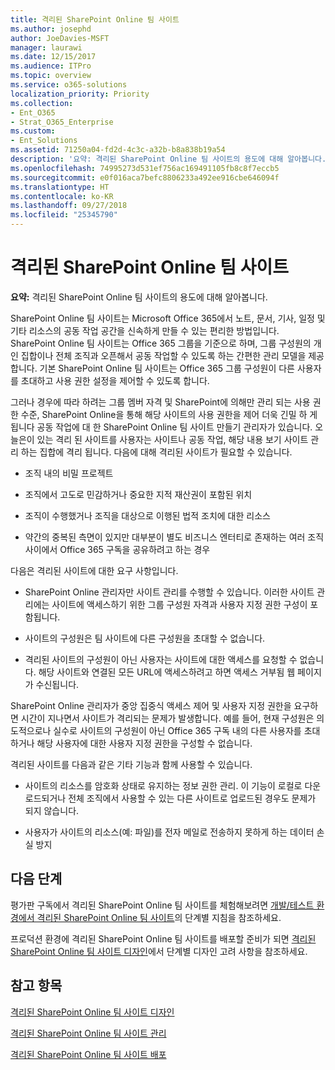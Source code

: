 ```yaml
---
title: 격리된 SharePoint Online 팀 사이트
ms.author: josephd
author: JoeDavies-MSFT
manager: laurawi
ms.date: 12/15/2017
ms.audience: ITPro
ms.topic: overview
ms.service: o365-solutions
localization_priority: Priority
ms.collection:
- Ent_O365
- Strat_O365_Enterprise
ms.custom:
- Ent_Solutions
ms.assetid: 71250a04-fd2d-4c3c-a32b-b8a838b19a54
description: '요약: 격리된 SharePoint Online 팀 사이트의 용도에 대해 알아봅니다.'
ms.openlocfilehash: 74995273d531ef756ac169491105fb8c8f7eccb5
ms.sourcegitcommit: e0f016aca7befc8806233a492ee916cbe646094f
ms.translationtype: HT
ms.contentlocale: ko-KR
ms.lasthandoff: 09/27/2018
ms.locfileid: "25345790"
---
```

# <a name="isolated-sharepoint-online-team-sites"></a>격리된 SharePoint Online 팀 사이트

 **요약:** 격리된 SharePoint Online 팀 사이트의 용도에 대해 알아봅니다.
  
SharePoint Online 팀 사이트는 Microsoft Office 365에서 노트, 문서, 기사, 일정 및 기타 리소스의 공동 작업 공간을 신속하게 만들 수 있는 편리한 방법입니다. SharePoint Online 팀 사이트는 Office 365 그룹을 기준으로 하며, 그룹 구성원의 개인 집합이나 전체 조직과 오픈해서 공동 작업할 수 있도록 하는 간편한 관리 모델을 제공합니다. 기본 SharePoint Online 팀 사이트는 Office 365 그룹 구성원이 다른 사용자를 초대하고 사용 권한 설정을 제어할 수 있도록 합니다.
  
그러나 경우에 따라 하려는 그룹 멤버 자격 및 SharePoint에 의해만 관리 되는 사용 권한 수준, SharePoint Online을 통해 해당 사이트의 사용 권한을 제어 더욱 긴밀 하 게 됩니다 공동 작업에 대 한 SharePoint Online 팀 사이트 만들기 관리자가 있습니다. 오늘은이 있는 격리 된 사이트를 사용자는 사이트나 공동 작업, 해당 내용 보기 사이트 관리 하는 집합에 격리 됩니다. 다음에 대해 격리된 사이트가 필요할 수 있습니다.
  
- 조직 내의 비밀 프로젝트
    
- 조직에서 고도로 민감하거나 중요한 지적 재산권이 포함된 위치
    
- 조직이 수행했거나 조직을 대상으로 이행된 법적 조치에 대한 리소스
    
- 약간의 중복된 측면이 있지만 대부분이 별도 비즈니스 엔터티로 존재하는 여러 조직 사이에서 Office 365 구독을 공유하려고 하는 경우
    
다음은 격리된 사이트에 대한 요구 사항입니다.
  
- SharePoint Online 관리자만 사이트 관리를 수행할 수 있습니다. 이러한 사이트 관리에는 사이트에 액세스하기 위한 그룹 구성원 자격과 사용자 지정 권한 구성이 포함됩니다.
    
- 사이트의 구성원은 팀 사이트에 다른 구성원을 초대할 수 없습니다.
    
- 격리된 사이트의 구성원이 아닌 사용자는 사이트에 대한 액세스를 요청할 수 없습니다. 해당 사이트와 연결된 모든 URL에 액세스하려고 하면 액세스 거부됨 웹 페이지가 수신됩니다.
    
SharePoint Online 관리자가 중앙 집중식 액세스 제어 및 사용자 지정 권한을 요구하면 시간이 지나면서 사이트가 격리되는 문제가 발생합니다. 예를 들어, 현재 구성원은 의도적으로나 실수로 사이트의 구성원이 아닌 Office 365 구독 내의 다른 사용자를 초대하거나 해당 사용자에 대한 사용자 지정 권한을 구성할 수 없습니다.
  
격리된 사이트를 다음과 같은 기타 기능과 함께 사용할 수 있습니다.
  
- 사이트의 리소스를 암호화 상태로 유지하는 정보 권한 관리. 이 기능이 로컬로 다운로드되거나 전체 조직에서 사용할 수 있는 다른 사이트로 업로드된 경우도 문제가 되지 않습니다.
    
- 사용자가 사이트의 리소스(예: 파일)를 전자 메일로 전송하지 못하게 하는 데이터 손실 방지
    
## <a name="next-steps"></a>다음 단계

평가판 구독에서 격리된 SharePoint Online 팀 사이트를 체험해보려면 [개발/테스트 환경에서 격리된 SharePoint Online 팀 사이트](isolated-sharepoint-online-team-site-dev-test-environment.md)의 단계별 지침을 참조하세요.
  
프로덕션 환경에 격리된 SharePoint Online 팀 사이트를 배포할 준비가 되면 [격리된 SharePoint Online 팀 사이트 디자인](design-an-isolated-sharepoint-online-team-site.md)에서 단계별 디자인 고려 사항을 참조하세요.
  
## <a name="see-also"></a>참고 항목

[격리된 SharePoint Online 팀 사이트 디자인](design-an-isolated-sharepoint-online-team-site.md)
  
[격리된 SharePoint Online 팀 사이트 관리](manage-an-isolated-sharepoint-online-team-site.md)

[격리된 SharePoint Online 팀 사이트 배포](deploy-an-isolated-sharepoint-online-team-site.md)


